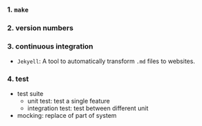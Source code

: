 ### 1. `make`
### 2. version numbers
### 3. continuous integration
* `Jekyell`: A tool to automatically transform `.md` files to websites.
### 4. test
* test suite
	* unit test: test a single feature
	* integration test: test between different unit
* mocking: replace of part of system